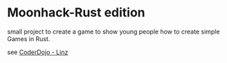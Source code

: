 # Moonhack-Rust edition

small project to create a game to show young people how to create simple Games in Rust.

see [CoderDojo - Linz](http://linz.coderdojo.net)
